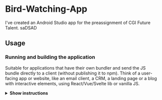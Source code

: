 # Bird-Watching-App
I've created an Android Studio app for the preassignment of CGI Future Talent. 
saDSAD

## Usage

### Running and building the application


Suitable for applications that have their own bundler and send the JS bundle
directly to a client (without publishing it to npm). Think of a user-facing app
or website, like an email client, a CRM, a landing page or a blog with
interactive elements, using React/Vue/Svelte lib or vanilla JS.

<details><summary><b>Show instructions</b></summary>

1. Download or clone this GitHub repository.

2. Open the downloaded project in Android Studio (3.5.3v at the time of uploading) 

3.  Running, building and making project
* <b> Make project. </b>
<p align="center">
  <img src="readme_images/make_circle.jpeg" alt="make project" width="650">
</p>
* <b> Running project. </b>
<p align="center">
  <img src="readme_images/play_circle.jpeg" alt="play project" width="650">
</p>
* <b> Building project. </b>
<p align="center">
  <img src="readme_images/build_circle.jpeg" alt="build project" width="650">
</p>
</details>
